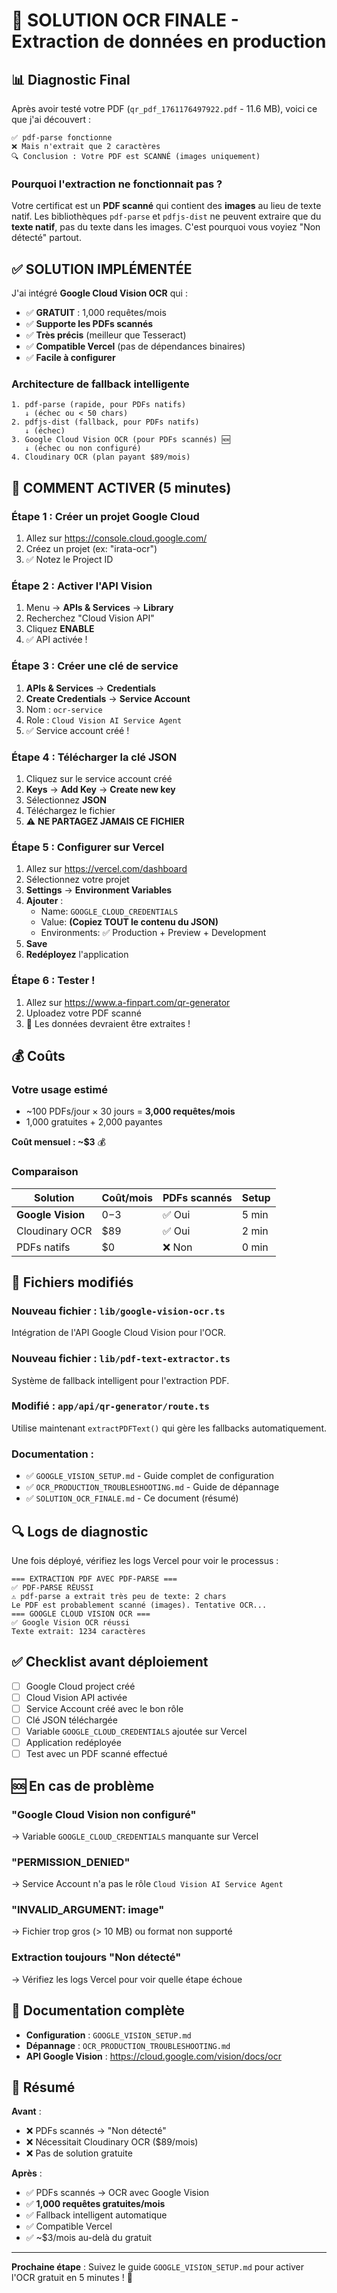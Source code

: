 # 🎯 SOLUTION OCR FINALE - Extraction de données en production

## 📊 Diagnostic Final

Après avoir testé votre PDF (`qr_pdf_1761176497922.pdf` - 11.6 MB), voici ce que j'ai découvert :

```
✅ pdf-parse fonctionne
❌ Mais n'extrait que 2 caractères
🔍 Conclusion : Votre PDF est SCANNÉ (images uniquement)
```

### Pourquoi l'extraction ne fonctionnait pas ?

Votre certificat est un **PDF scanné** qui contient des **images** au lieu de texte natif. Les bibliothèques `pdf-parse` et `pdfjs-dist` ne peuvent extraire que du **texte natif**, pas du texte dans les images. C'est pourquoi vous voyiez "Non détecté" partout.

## ✅ SOLUTION IMPLÉMENTÉE

J'ai intégré **Google Cloud Vision OCR** qui :
- ✅ **GRATUIT** : 1,000 requêtes/mois
- ✅ **Supporte les PDFs scannés**
- ✅ **Très précis** (meilleur que Tesseract)
- ✅ **Compatible Vercel** (pas de dépendances binaires)
- ✅ **Facile à configurer**

### Architecture de fallback intelligente

```
1. pdf-parse (rapide, pour PDFs natifs)
   ↓ (échec ou < 50 chars)
2. pdfjs-dist (fallback, pour PDFs natifs)
   ↓ (échec)
3. Google Cloud Vision OCR (pour PDFs scannés) 🆕
   ↓ (échec ou non configuré)
4. Cloudinary OCR (plan payant $89/mois)
```

## 🚀 COMMENT ACTIVER (5 minutes)

### Étape 1 : Créer un projet Google Cloud

1. Allez sur https://console.cloud.google.com/
2. Créez un projet (ex: "irata-ocr")
3. ✅ Notez le Project ID

### Étape 2 : Activer l'API Vision

1. Menu → **APIs & Services** → **Library**
2. Recherchez "Cloud Vision API"
3. Cliquez **ENABLE**
4. ✅ API activée !

### Étape 3 : Créer une clé de service

1. **APIs & Services** → **Credentials**
2. **Create Credentials** → **Service Account**
3. Nom : `ocr-service`
4. Role : `Cloud Vision AI Service Agent`
5. ✅ Service account créé !

### Étape 4 : Télécharger la clé JSON

1. Cliquez sur le service account créé
2. **Keys** → **Add Key** → **Create new key**
3. Sélectionnez **JSON**
4. Téléchargez le fichier
5. ⚠️ **NE PARTAGEZ JAMAIS CE FICHIER**

### Étape 5 : Configurer sur Vercel

1. Allez sur https://vercel.com/dashboard
2. Sélectionnez votre projet
3. **Settings** → **Environment Variables**
4. **Ajouter** :
   - Name: `GOOGLE_CLOUD_CREDENTIALS`
   - Value: **(Copiez TOUT le contenu du JSON)**
   - Environments: ✅ Production + Preview + Development
5. **Save**
6. **Redéployez** l'application

### Étape 6 : Tester !

1. Allez sur https://www.a-finpart.com/qr-generator
2. Uploadez votre PDF scanné
3. 🎉 Les données devraient être extraites !

## 💰 Coûts

### Votre usage estimé
- ~100 PDFs/jour × 30 jours = **3,000 requêtes/mois**
- 1,000 gratuites + 2,000 payantes

**Coût mensuel : ~$3** 💰

### Comparaison

| Solution | Coût/mois | PDFs scannés | Setup |
|----------|-----------|--------------|-------|
| **Google Vision** | $0-$3 | ✅ Oui | 5 min |
| Cloudinary OCR | $89 | ✅ Oui | 2 min |
| PDFs natifs | $0 | ❌ Non | 0 min |

## 📂 Fichiers modifiés

### Nouveau fichier : `lib/google-vision-ocr.ts`
Intégration de l'API Google Cloud Vision pour l'OCR.

### Nouveau fichier : `lib/pdf-text-extractor.ts`
Système de fallback intelligent pour l'extraction PDF.

### Modifié : `app/api/qr-generator/route.ts`
Utilise maintenant `extractPDFText()` qui gère les fallbacks automatiquement.

### Documentation :
- ✅ `GOOGLE_VISION_SETUP.md` - Guide complet de configuration
- ✅ `OCR_PRODUCTION_TROUBLESHOOTING.md` - Guide de dépannage
- ✅ `SOLUTION_OCR_FINALE.md` - Ce document (résumé)

## 🔍 Logs de diagnostic

Une fois déployé, vérifiez les logs Vercel pour voir le processus :

```
=== EXTRACTION PDF AVEC PDF-PARSE ===
✅ PDF-PARSE RÉUSSI
⚠️ pdf-parse a extrait très peu de texte: 2 chars
Le PDF est probablement scanné (images). Tentative OCR...
=== GOOGLE CLOUD VISION OCR ===
✅ Google Vision OCR réussi
Texte extrait: 1234 caractères
```

## ✅ Checklist avant déploiement

- [ ] Google Cloud project créé
- [ ] Cloud Vision API activée
- [ ] Service Account créé avec le bon rôle
- [ ] Clé JSON téléchargée
- [ ] Variable `GOOGLE_CLOUD_CREDENTIALS` ajoutée sur Vercel
- [ ] Application redéployée
- [ ] Test avec un PDF scanné effectué

## 🆘 En cas de problème

### "Google Cloud Vision non configuré"
→ Variable `GOOGLE_CLOUD_CREDENTIALS` manquante sur Vercel

### "PERMISSION_DENIED"
→ Service Account n'a pas le rôle `Cloud Vision AI Service Agent`

### "INVALID_ARGUMENT: image"
→ Fichier trop gros (> 10 MB) ou format non supporté

### Extraction toujours "Non détecté"
→ Vérifiez les logs Vercel pour voir quelle étape échoue

## 📖 Documentation complète

- **Configuration** : `GOOGLE_VISION_SETUP.md`
- **Dépannage** : `OCR_PRODUCTION_TROUBLESHOOTING.md`
- **API Google Vision** : https://cloud.google.com/vision/docs/ocr

## 🎉 Résumé

**Avant** :
- ❌ PDFs scannés → "Non détecté"
- ❌ Nécessitait Cloudinary OCR ($89/mois)
- ❌ Pas de solution gratuite

**Après** :
- ✅ PDFs scannés → OCR avec Google Vision
- ✅ **1,000 requêtes gratuites/mois**
- ✅ Fallback intelligent automatique
- ✅ Compatible Vercel
- ✅ ~$3/mois au-delà du gratuit

---

**Prochaine étape** : Suivez le guide `GOOGLE_VISION_SETUP.md` pour activer l'OCR gratuit en 5 minutes ! 🚀



